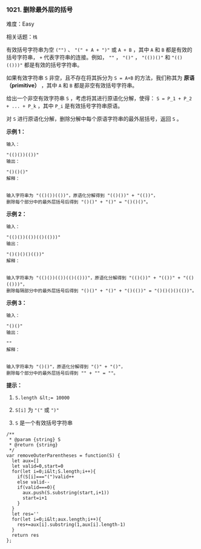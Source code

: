 ### 1021. 删除最外层的括号

难度：Easy

相关话题：`栈`

有效括号字符串为空 `("")` 、 `"(" + A + ")"` 或 `A + B` ，其中 `A`  和 `B` 都是有效的括号字符串， `+` 代表字符串的连接。例如， `""` ， `"()"` ， `"(())()"` 和 `"(()(()))"` 都是有效的括号字符串。



如果有效字符串 `S` 非空，且不存在将其拆分为 `S = A+B` 的方法，我们称其为 **原语（primitive）** ，其中 `A`  和 `B` 都是非空有效括号字符串。



给出一个非空有效字符串 `S` ，考虑将其进行原语化分解，使得： `S = P_1 + P_2 + ... + P_k` ，其中 `P_i` 是有效括号字符串原语。



对 `S` 进行原语化分解，删除分解中每个原语字符串的最外层括号，返回  `S` 。







 **示例 1：** 





```
输入：

"(()())(())"
输出：

"()()()"
解释：


输入字符串为 "(()())(())"，原语化分解得到 "(()())" + "(())"，
删除每个部分中的最外层括号后得到 "()()" + "()" = "()()()"。
```

 **示例 2：** 





```
输入：

"(()())(())(()(()))"
输出：

"()()()()(())"
解释：


输入字符串为 "(()())(())(()(()))"，原语化分解得到 "(()())" + "(())" + "(()(()))"，
删除每隔部分中的最外层括号后得到 "()()" + "()" + "()(())" = "()()()()(())"。

```

 **示例 3：** 





```
输入：

"()()"
输出：

""
解释：


输入字符串为 "()()"，原语化分解得到 "()" + "()"，
删除每个部分中的最外层括号后得到 "" + "" = ""。

```





 **提示：** 





1.  `S.length &lt;= 10000` 

2.  `S[i]`  为 `"("`  或 `")"` 

3.  `S`  是一个有效括号字符串






```
/**
 * @param {string} S
 * @return {string}
 */
var removeOuterParentheses = function(S) {
  let aux=[]
  let valid=0,start=0
  for(let i=0;i&lt;S.length;i++){
    if(S[i]==="(")valid++
    else valid--
    if(valid===0){
      aux.push(S.substring(start,i+1))
      start=i+1
    }
  }
  let res=''
  for(let i=0;i&lt;aux.length;i++){
    res+=aux[i].substring(1,aux[i].length-1)
  }
  return res
};



```
